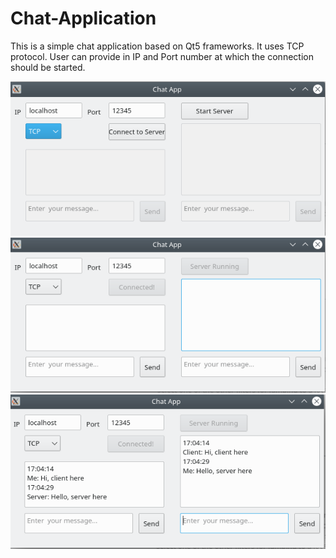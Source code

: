 # Chat-Application
This is a simple chat application based on Qt5 frameworks.
It uses TCP protocol. 
User can provide in IP and Port number at which the connection should be started.

![](1.png)
![](2.png)
![](3.png)
